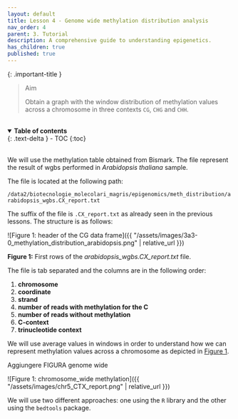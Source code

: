 ```yaml
---
layout: default
title: Lesson 4 - Genome wide methylation distribution analysis
nav_order: 4
parent: 3. Tutorial
description: A comprehensive guide to understanding epigenetics.
has_children: true
published: true
---
```


{: .important-title }
> Aim
>
> Obtain a graph with the window distribution of methylation values across a chromosome in three contexts `CG`, `CHG` and `CHH`.


<br>
<details open markdown="block">
  <summary>
    <strong>Table of contents</strong>
  </summary>
  {: .text-delta }
- TOC
{:toc}
</details>
<br>



We will use the methylation table obtained from Bismark. The file represent the result of wgbs performed in _Arabidopsis thaliana_ sample.

The file is located at the following path:

`/data2/biotecnologie_molecolari_magris/epigenomics/meth_distribution/arabidopsis_wgbs.CX_report.txt`

The suffix of the file is `.CX_report.txt` as already seen in the previous lessons.
The structure is as follows:

![Figure 1: header of the CG data frame]({{ "/assets/images/3a3-0_methylation_distribution_arabidopsis.png" | relative_url }})
<br>

**Figure 1:** First rows of the *arabidopsis_wgbs.CX_report.txt* file.

The file is tab separated and the columns are in the following order:
1. **chromosome**
2. **coordinate**
3. **strand**
4. **number of reads with methylation for the C**
5. **number of reads without methylation**
6. **C-context**
7. **trinucleotide context**

We will use average values in windows in order to understand how we can represent methylation values across a chromosome as depicted in [Figure 1](#figure-1).

Aggiungere FIGURA genome wide 

![Figure 1: chromosome_wide methylation]({{ "/assets/images/chr5_CTX_report.png" | relative_url }})

<!--
# Analysis of Methylation

In this analysis, we will refer to the methylation distribution shown in [Figure 1](#figure-1-methylation-distribution).

## Figure 1: Methylation Distribution

![Methylation Distribution](path/to/your/figure.png)
-->


<!--
Now we will perform the analysis of the methylation distribution in the three contexts `CG`, `CHG` and `CHH` across a chromosome. 
-->
We will use two different approaches: one using the `R` library and the other using the `bedtools` package.